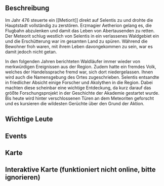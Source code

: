 ## Beschreibung
Im Jahr 476 steuerte ein [[Metiorit]] direkt auf Selentis zu und drohte die Hauptstadt vollständig zu zerstören. Erzmagier Aetherion gelang es, die Flugbahn abzulenken und damit das Leben von Abertausenden zu retten. Der Meteorit schlug westlich von Selentis in ein verlassenes Waldgebiet ein und die Erschütterung war im gesamten Land zu spüren. Während die Bewohner froh waren, mit ihrem Leben davongekommen zu sein, war es damit jedoch nicht getan.

In den folgenden Jahren berichteten Waldläufer immer wieder von merkwürdigen Ereignissen aus der Region. Zudem hatte ein fremdes Volk, welches der Handelssprache fremd war, sich dort niedergelassen. Ihnen wird auch die Namensgebung des Ortes zugeschrieben. Selentis entsandte in friedlicher Absicht einige Forscher und Akolythen in die Region. Dabei machten diese scheinbar eine wichtige Entdeckung, da kurz darauf das größte Forschungsprojekt in der Geschichte der Akademie gestartet wurde. Bis heute wird hinter verschlossenen Türen an dem Meteoriten geforscht und es kursieren die wildesten Gerüchte über den Grund der Aktion.

## Wichtige Leute


## Events


## Karte


## Interaktive Karte (funktioniert nicht online, bitte ignorieren)